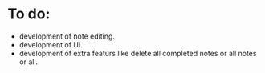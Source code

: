 

# To do:

- development of note editing.
- development of Ui.
- development of extra featurs like delete all completed notes or all notes or all.